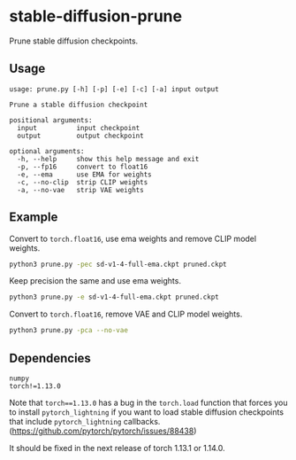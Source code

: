 # stable-diffusion-prune
Prune stable diffusion checkpoints.

## Usage
```
usage: prune.py [-h] [-p] [-e] [-c] [-a] input output

Prune a stable diffusion checkpoint

positional arguments:
  input          input checkpoint
  output         output checkpoint

optional arguments:
  -h, --help     show this help message and exit
  -p, --fp16     convert to float16
  -e, --ema      use EMA for weights
  -c, --no-clip  strip CLIP weights
  -a, --no-vae   strip VAE weights
```

## Example
Convert to `torch.float16`, use ema weights and remove CLIP model weights.
```sh
python3 prune.py -pec sd-v1-4-full-ema.ckpt pruned.ckpt
```

Keep precision the same and use ema weights.
```sh
python3 prune.py -e sd-v1-4-full-ema.ckpt pruned.ckpt
```

Convert to `torch.float16`, remove VAE and CLIP model weights.
```sh
python3 prune.py -pca --no-vae
```

## Dependencies
```
numpy
torch!=1.13.0
```
Note that `torch==1.13.0` has a bug in the `torch.load` function that forces you to install `pytorch_lightning` if you want to load stable diffusion checkpoints that include `pytorch_lightning` callbacks. (https://github.com/pytorch/pytorch/issues/88438)

It should be fixed in the next release of torch 1.13.1 or 1.14.0.
